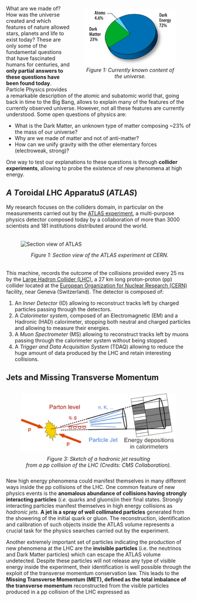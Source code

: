 
<figure class="image" style="float: right; padding-top: 2%;">
  <img height="150" src="images/research/DM_content.jpg" alt="DM Content of the universe" style=" display: block; margin-left: auto; margin-right;">
  <figcaption align="center" style="font-style: italic; display: block; margin-left: auto; margin-right: auto;padding-top: 3%; padding-bottom: 3%;" alt="DMContent">Figure 1: Currently known content of<br/>the universe.</figcaption>
  <!-- https://map.gsfc.nasa.gov/media/080998/index.html -->
</figure>

What are we made of? How was the universe created and which features of nature
allowed stars, planets and life to exist today? These are only some of the
fundamental questions that have fascinated humans for centuries, and **only 
partial answers to these questions have been found today**. Particle Physics provides a
remarkable description of the atomic and subatomic world that, going back in time
to the Big Bang, allows to explain many of the features of the currently observed
universe. However, not all these features are currently understood. 
Some open questions of physics are:

* What is the Dark Matter, an unknown type of matter composing ~23% of the
  mass of our universe?
* Why are we made of matter and not of anti-matter?
* How can we unify gravity with the other elementary forces (electroweak, strong)?

One way to test our explanations to these questions is through **collider experiments**, allowing 
to probe the existence of new phenomena at high energy. 

## *A* *T*oroidal *L*HC *A*pparatu*S* (*ATLAS*)

My research focuses on the colliders domain, in particular on the measurements carried
out by the [ATLAS experiment](https://atlas.cern), a multi-purpose physics detector
composed today by a collaboration of more than 3000 scientists and 181
institutions distributed around the world.

<figure class="image" style="float: left; padding-top: 1%; padding-bottom: 1% ;padding-right: 1%;">
  <img width="430" src="images/research/atlas_overview.png" alt="Section view of ATLAS" style=" display: block; margin-left: auto; margin-right;">
  <figcaption align="center" style="font-style: italic; display: block; margin-left: auto; margin-right; padding-top: 3%; padding-bottom: 3%;" alt="SectionViewATLAS">Figure 1: Section view of the ATLAS experiment at CERN.</figcaption>
</figure>

This machine, records the outcome of the collisions provided every 25 ns by the [Large 
Hadron Collider (LHC)](https://home.cern/science/accelerators/large-hadron-collider), a 27 km long proton-proton (pp) collider located at the 
[European Organization for Nuclear Research (CERN)](https://home.cern) facility, near 
Geneva (Switzerland).
The detector is composed of:
1. An *Inner Detector* (ID) allowing to reconstruct tracks left by charged
   particles passing through the detectors.
2. A *Calorimeter system*, composed of an Electromagnetic (EM) and a Hadronic
   (HAD) calorimeter, stopping both neutral and charged particles and allowing
   to measure their energies.
3. A *Muon Spectrometer* (MS) allowing to reconstruct tracks left by muons passing
   through the calorimeter system without being stopped.
4. A *Trigger and Data Acquisition System* (TDAQ) allowing to reduce the huge amount 
   of data produced by the LHC and retain interesting collisions.


## Jets and Missing Transverse Momentum

<figure class="image" style="float: right; padding-top: 0%; padding-bottom: 0% ;padding-right: 0%;">
  <img width="500" src="images/research/Sketch_PartonParticleCaloJet.png" alt="Section view of ATLAS" style=" display: block; margin-left: auto; margin-right;">
  <figcaption align="center" style="font-style: italic; display: block; margin-left: auto; margin-right; padding-top: 3%; padding-bottom: 3%;" alt="SectionViewATLAS">Figure 3: Sketch of a hadronic jet resulting<br/>from a pp collision of the LHC (Credits: CMS Collaboration).</figcaption>
</figure>

New high energy phenomena could manifest themselves in many different ways inside the pp collisions of the LHC. One common feature of new physics events is the **anomalous abundance of collisions having strongly interacting particles** (*i.e.* quarks and gluons)in their final states. 
Strongly interacting particles 
manifest themselves in high energy collisions as *hadronic jets*. **A jet is a spray of well collimated particles** generated from the showering of the initial quark or gluon. The reconstruction, identification and calibration of such objects inside the ATLAS volume represents a crucial task for the physics searches carried out by the experiment.

Another extremely important set of particles indicating the production of new phenomena at the LHC are the **invisible particles** (i.e. the neutrinos and Dark Matter particles) which can escape the ATLAS volume undetected. Despite these particles will not release any type of visible energy inside the experiment, their identification is well possible through the exploit of the transverse momentum conservation law. This leads to the **Missing Transverse Momentum (MET), defined as the total imbalance of the transverse momentum** reconstructed from the visible particles produced in a pp collision of the LHC expressed as

<figure class="image" style="float: center; padding-top: 0%; padding-bottom: 0% ;padding-right: 0%;">
  <img width="300" src="https://latex.codecogs.com/svg.latex?\normalsize&space;\mathbf{p}_T^\text{miss}=-\sum_\text{visible particles}\mathbf{p}_T^i" alt="" style=" display: block; margin-left: auto; margin-right: auto;">
</figure>